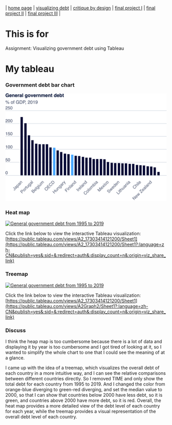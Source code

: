 | [home page](https://ray1208xxxx.github.io/Ray-Zeng-Portfolio/) | [visualizing debt](visualizing-government-debt) | [critique by design](critique-by-design) | [final project I](final-project-part-one) | [final project II](final-project-part-two) | [final project III](final-project-part-three) |

# This is for 
Assignment: Visualizing government debt using Tableau

# My tableau
### Government debt bar chart
![General Government Debt Visualization](https://github.com/Ray1208xxxx/Ray-Zeng-Portfolio/raw/main/export-2024-10-31T13_34_13.992Z.png)


### Heat map

<div class='tableauPlaceholder' id='viz1730341423953' style='position: relative'>
    <noscript>
        <a href='#'>
            <img alt='General government debt from 1995 to 2019' 
                src='https://public.tableau.com/static/images/A2/A2_17303414121200/Sheet1/1_rss.png' 
                style='border: none' />
        </a>
    </noscript>
    <object class='tableauViz' style='display:none;'>
        <param name='host_url' value='https%3A%2F%2Fpublic.tableau.com%2F' />
        <param name='embed_code_version' value='3' />
        <param name='site_root' value='' />
        <param name='name' value='A2_17303414121200/Sheet1' />
        <param name='tabs' value='no' />
        <param name='toolbar' value='yes' />
        <param name='static_image' value='https://public.tableau.com/static/images/A2/A2_17303414121200/Sheet1/1.png' />
        <param name='animate_transition' value='yes' />
        <param name='display_static_image' value='yes' />
        <param name='display_spinner' value='yes' />
        <param name='display_overlay' value='yes' />
        <param name='display_count' value='yes' />
        <param name='language' value='zh-CN' />
        <param name='filter' value='publish=yes' />
    </object>
</div>

<script type='text/javascript'>
    var divElement = document.getElementById('viz1730341423953');
    var vizElement = divElement.getElementsByTagName('object')[0];
    vizElement.style.width = '100%';
    vizElement.style.height = (divElement.offsetWidth * 0.75) + 'px';
    var scriptElement = document.createElement('script');
    scriptElement.src = 'https://public.tableau.com/javascripts/api/viz_v1.js';
    vizElement.parentNode.insertBefore(scriptElement, vizElement);
</script>


Click the link below to view the interactive Tableau visualization: 
[https://public.tableau.com/views/A2_17303414121200/Sheet1](https://public.tableau.com/views/A2_17303414121200/Sheet1?:language=zh-CN&publish=yes&:sid=&:redirect=auth&:display_count=n&:origin=viz_share_link)

### Treemap
<div class='tableauPlaceholder' id='viz1730342434616' style='position: relative'>
    <noscript>
        <a href='#'>
            <img alt='General government debt from 1995 to 2019' src='https://public.tableau.com/static/images/A2/A2Graph2/Sheet1/1_rss.png' style='border: none' />
        </a>
    </noscript>
    <object class='tableauViz' style='display:none;'>
        <param name='host_url' value='https%3A%2F%2Fpublic.tableau.com%2F' />
        <param name='embed_code_version' value='3' />
        <param name='site_root' value='' />
        <param name='name' value='A2Graph2/Sheet1' />
        <param name='tabs' value='no' />
        <param name='toolbar' value='yes' />
        <param name='static_image' value='https://public.tableau.com/static/images/A2/A2Graph2/Sheet1/1.png' />
        <param name='animate_transition' value='yes' />
        <param name='display_static_image' value='yes' />
        <param name='display_spinner' value='yes' />
        <param name='display_overlay' value='yes' />
        <param name='display_count' value='yes' />
        <param name='language' value='zh-CN' />
        <param name='filter' value='publish=yes' />
    </object>
</div>

<script type='text/javascript'>
    var divElement = document.getElementById('viz1730342434616');
    var vizElement = divElement.getElementsByTagName('object')[0];
    vizElement.style.width = '100%';
    vizElement.style.height = (divElement.offsetWidth * 0.75) + 'px';
    var scriptElement = document.createElement('script');
    scriptElement.src = 'https://public.tableau.com/javascripts/api/viz_v1.js';
    vizElement.parentNode.insertBefore(scriptElement, vizElement);
</script>

Click the link below to view the interactive Tableau visualization: 
[https://public.tableau.com/views/A2_17303414121200/Sheet1](https://public.tableau.com/views/A2Graph2/Sheet1?:language=zh-CN&publish=yes&:sid=&:redirect=auth&:display_count=n&:origin=viz_share_link)

### Discuss
I think the heap map is too cumbersome because there is a lot of data and displaying it by year is too cumbersome and I got tired of looking at it, so I wanted to simplify the whole chart to one that I could see the meaning of at a glance.

I came up with the idea of a treemap, which visualizes the overall debt of each country in a more intuitive way, and I can see the relative comparisons between different countries directly. So I removed TIME and only show the total debt for each country from 1995 to 2019. And I changed the color from orange-blue diverging to green-red diverging, and set the median value to 2000, so that I can show that countries below 2000 have less debt, so it is green, and countries above 2000 have more debt, so it is red. Overall, the heat map provides a more detailed view of the debt level of each country for each year, while the treemap provides a visual representation of the overall debt level of each country.


